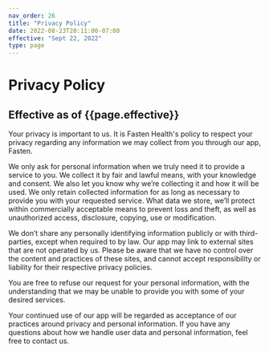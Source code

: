```yaml
---
nav_order: 26
title: "Privacy Policy"
date: 2022-08-23T20:11:00-07:00
effective: "Sept 22, 2022"
type: page
---
```


# Privacy Policy

## Effective as of {{page.effective}}

Your privacy is important to us. It is Fasten Health's policy to respect your privacy regarding any information
we may collect from you through our app, Fasten.

We only ask for personal information when we truly need it to provide a service to you. We collect it by fair and
lawful means, with your knowledge and consent. We also let you know why we’re collecting it and how it will be used.
We only retain collected information for as long as necessary to provide you with your requested service. What data we
store, we’ll protect within commercially acceptable means to prevent loss and theft, as well as unauthorized access,
disclosure, copying, use or modification.

We don’t share any personally identifying information publicly or with third-parties, except when required to by law.
Our app may link to external sites that are not operated by us. Please be aware that we have no control over the content
and practices of these sites, and cannot accept responsibility or liability for their respective privacy policies.

You are free to refuse our request for your personal information, with the understanding that we may be unable to provide
you with some of your desired services.

Your continued use of our app will be regarded as acceptance of our practices around privacy and personal information.
If you have any questions about how we handle user data and personal information, feel free to contact us.
